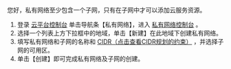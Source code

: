 您好，私有网络至少包含一个子网，只有在子网中才可以添加云服务资源。

1. 登录 [云平台控制台](http://console.tcecqpoc.fsphere.cn/) 单击导航条【私有网络】，进入 [私有网络控制台](http://console.tcecqpoc.fsphere.cn/vpc/vpc?rid=8) 。
2. 选择一个列表上方下拉框中的地域，单击【新建】在此地域下创建私有网络。
3. 填写私有网络和子网的名称和 [CIDR（点击查看CIDR规划的约束）](/doc/product/215/4927#cidr) ，并选择子网的可用区。
4. 单击【创建】即可完成私有网络及子网的创建。
